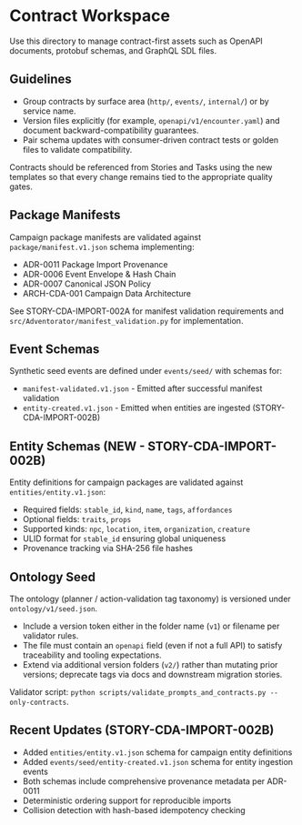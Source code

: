 # Contract Workspace

Use this directory to manage contract-first assets such as OpenAPI documents, protobuf schemas, and GraphQL SDL files.

## Guidelines
- Group contracts by surface area (`http/`, `events/`, `internal/`) or by service name.
- Version files explicitly (for example, `openapi/v1/encounter.yaml`) and document backward-compatibility guarantees.
- Pair schema updates with consumer-driven contract tests or golden files to validate compatibility.

Contracts should be referenced from Stories and Tasks using the new templates so that every change remains tied to the appropriate quality gates.

## Package Manifests

Campaign package manifests are validated against `package/manifest.v1.json` schema implementing:
- ADR-0011 Package Import Provenance
- ADR-0006 Event Envelope & Hash Chain  
- ADR-0007 Canonical JSON Policy
- ARCH-CDA-001 Campaign Data Architecture

See STORY-CDA-IMPORT-002A for manifest validation requirements and `src/Adventorator/manifest_validation.py` for implementation.

## Event Schemas

Synthetic seed events are defined under `events/seed/` with schemas for:
- `manifest-validated.v1.json` - Emitted after successful manifest validation
- `entity-created.v1.json` - Emitted when entities are ingested (STORY-CDA-IMPORT-002B)

## Entity Schemas (NEW - STORY-CDA-IMPORT-002B)

Entity definitions for campaign packages are validated against `entities/entity.v1.json`:
- Required fields: `stable_id`, `kind`, `name`, `tags`, `affordances`
- Optional fields: `traits`, `props` 
- Supported kinds: `npc`, `location`, `item`, `organization`, `creature`
- ULID format for `stable_id` ensuring global uniqueness
- Provenance tracking via SHA-256 file hashes

## Ontology Seed

The ontology (planner / action-validation tag taxonomy) is versioned under `ontology/v1/seed.json`.

- Include a version token either in the folder name (`v1`) or filename per validator rules.
- The file must contain an `openapi` field (even if not a full API) to satisfy traceability and tooling expectations.
- Extend via additional version folders (`v2/`) rather than mutating prior versions; deprecate tags via docs and downstream migration stories.

Validator script: `python scripts/validate_prompts_and_contracts.py --only-contracts`.

## Recent Updates (STORY-CDA-IMPORT-002B)

- Added `entities/entity.v1.json` schema for campaign entity definitions
- Added `events/seed/entity-created.v1.json` schema for entity ingestion events
- Both schemas include comprehensive provenance metadata per ADR-0011
- Deterministic ordering support for reproducible imports
- Collision detection with hash-based idempotency checking
